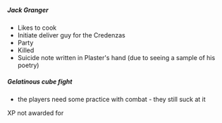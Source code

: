 ##### Jack Granger
* Likes to cook
* Initiate deliver guy for the Credenzas
* Party 
* Killed
* Suicide note written in Plaster's hand (due to seeing a sample of his poetry)

##### Gelatinous cube fight
* the players need some practice with combat - they still suck at it

XP not awarded for 
